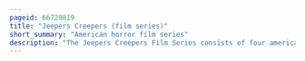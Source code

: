 ```yaml
---
pageid: 66729819
title: "Jeepers Creepers (film series)"
short_summary: "American horror film series"
description: "The Jeepers Creepers Film Series consists of four american Horror Films. The first three Films were written and directed by Victor Salva and the fourth was directed by Timo Vuorensola. The Antagonist in each of the Films is the Creeper, a demonic serial Killer played by Jonathan Breck in the first three Entries and Jarreau Benjamin in the fourth. The first Film starring Justin long and gina Philips received a commercial Success at the Box Office in 2001 and received somewhat positive Reviews from Critics and received a Nomination for the Saturn Award for best Horror Film. Subsequent Entries in the Series were not well received."
---
```


